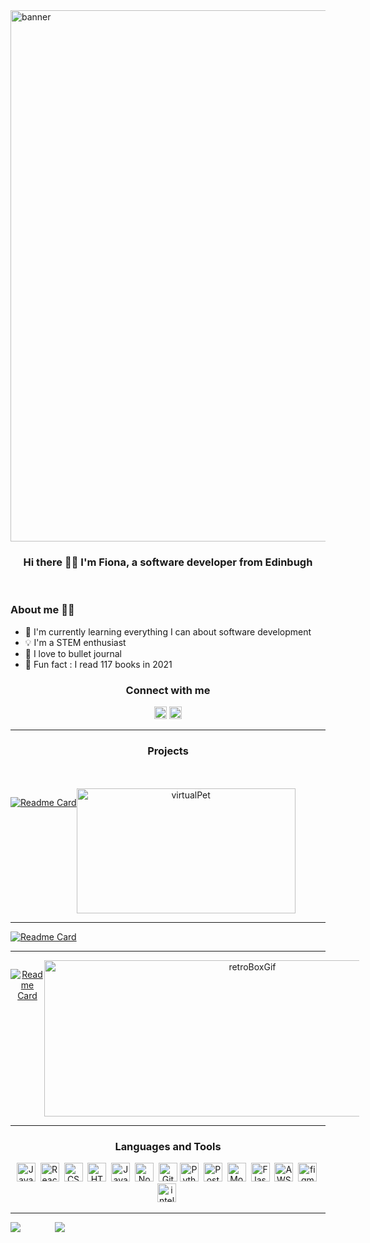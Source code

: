 <img width="850" alt="banner" src="https://media.giphy.com/media/OBmHmvgJuYtPi56Weg/giphy.gif">



<h3 align="center"> Hi there 👋🏻 I'm Fiona, a software developer from Edinbugh </h3>

<br>

### About me 👱🏻‍ 
- 🌱 I'm currently learning everything I can about software development 
-  💡 I'm a STEM enthusiast
-  🌈 I love to bullet journal
- 📖 Fun fact : I read 117 books in 2021

<div align="center">
  <h3> Connect with me </h3> 

[<img src="https://cdn.jsdelivr.net/gh/devicons/devicon/icons/linkedin/linkedin-original.svg" title="Java" alt="Java" width="20" height="20"/>](https://www.linkedin.com/in/fiona-berkery/)
[<img width="20px" src="https://cdn.jsdelivr.net/gh/devicons/devicon/icons/twitter/twitter-original.svg" />](https://twitter.com/fiona_berkery)

</div>

--- 

<h3 align = "center" > Projects </h3>
<br></br>

<section style="display: flex; flex-direction: row" align="center" gap="30px" >

[![Readme Card](https://github-readme-stats.vercel.app/api/pin/?username=fionaberkery&repo=chi-beas&theme=nightowl)](https://github.com/fionaberkery/chi-beas)
  <br></br>

<img width="350" height = "200" alt="virtualPet" src="https://user-images.githubusercontent.com/101260084/176013779-408fd056-7fe8-430a-98ee-e872491851d5.png"/>
  
  </section>

---

[![Readme Card](https://github-readme-stats.vercel.app/api/pin/?username=fionaberkery&repo=pet_village&theme=nightowl)](https://github.com/fionaberkery/pet_village)

---
<section style="display: flex; flex-direction: row" align="center" gap="30px" >
         
[![Readme Card](https://github-readme-stats.vercel.app/api/pin/?username=fionaberkery&repo=the_retro_box&theme=nightowl)](https://github.com/fionaberkery/the_retro_box)

<img width="650" height = "250" alt="retroBoxGif" src="https://user-images.githubusercontent.com/101260084/176413803-68b14086-a3b6-40eb-9ef2-08e247a2b54f.gif"/>
</section>

---

<div align = "center" >

### Languages and Tools

  <img src="https://cdn.jsdelivr.net/gh/devicons/devicon/icons/java/java-original.svg" title="Java" alt="Java" width="30" height="30"/>&nbsp;
  <img src="https://cdn.jsdelivr.net/gh/devicons/devicon/icons/react/react-original.svg" title="React" alt="React" width="30" height="30"/>&nbsp;
  <img src="https://cdn.jsdelivr.net/gh/devicons/devicon/icons/css3/css3-original.svg"  title="CSS3" alt="CSS" width="30" height="30"/>&nbsp;
  <img src="https://cdn.jsdelivr.net/gh/devicons/devicon/icons/html5/html5-original.svg" title="HTML5" alt="HTML" width="30" height="30"/>&nbsp;
  <img src="https://cdn.jsdelivr.net/gh/devicons/devicon/icons/javascript/javascript-original.svg" title="JavaScript" alt="JavaScript" width="30" height="30"/>&nbsp;
  <img src="https://cdn.jsdelivr.net/gh/devicons/devicon/icons/nodejs/nodejs-original.svg" title="NodeJS" alt="NodeJS" width="30" height="30"/>&nbsp;
  <img src="https://cdn.jsdelivr.net/gh/devicons/devicon/icons/git/git-original-wordmark.svg" title="Git" alt="Git" width="30" height="30"/>
  <img src="https://cdn.jsdelivr.net/gh/devicons/devicon/icons/python/python-original.svg" title="Python" alt="Python" width="30" height="30"/>&nbsp;
  <img src="https://cdn.jsdelivr.net/gh/devicons/devicon/icons/postgresql/postgresql-original.svg" title="Postgress" alt="Postgress" width="30" height="30"/>&nbsp;
  <img src="https://cdn.jsdelivr.net/gh/devicons/devicon/icons/mongodb/mongodb-original.svg" title="MongoDB" alt="MongoDB" width="30" height="30"/>&nbsp;
  <img src="https://cdn.jsdelivr.net/gh/devicons/devicon/icons/flask/flask-original-wordmark.svg" title="Flask" alt="Flask" width="30" height="30"/>&nbsp;
  <img src="https://cdn.jsdelivr.net/gh/devicons/devicon/icons/amazonwebservices/amazonwebservices-original-wordmark.svg" title="AWS" alt="AWS" width="30" height="30"/>&nbsp;
   <img src="https://cdn.jsdelivr.net/gh/devicons/devicon/icons/figma/figma-original.svg" title="figma" alt="figma" width="30" height="30"/>&nbsp;
<img src="https://cdn.jsdelivr.net/gh/devicons/devicon/icons/intellij/intellij-original.svg" title="intellij" alt="intellij" width="30" height="30"/>&nbsp;

</div>

---

<div style="display: flex; flex-direction: row" align="center" gap="30px">
 <img class="img" src="https://github-readme-stats.vercel.app/api?username=fionaberkery&theme=nightowl" />
  &nbsp; &nbsp; &nbsp; &nbsp; &nbsp; &nbsp;&nbsp; &nbsp;
 <img class="img" src="https://github-readme-stats.vercel.app/api/top-langs/?username=fionaberkery&layout=compact&theme=nightowl" />
</div>



